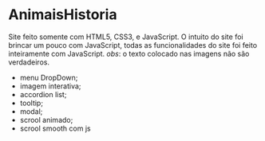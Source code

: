 # AnimaisHistoria
Site feito somente com HTML5, CSS3, e JavaScript.
O intuito do site foi brincar um pouco com JavaScript, todas as funcionalidades do site foi feito inteiramente com JavaScript.
*obs*: o texto colocado nas imagens não são verdadeiros.

- menu DropDown;
- imagem interativa;
- accordion list;
- tooltip;
- modal;
- scrool animado;
- scrool smooth com js

